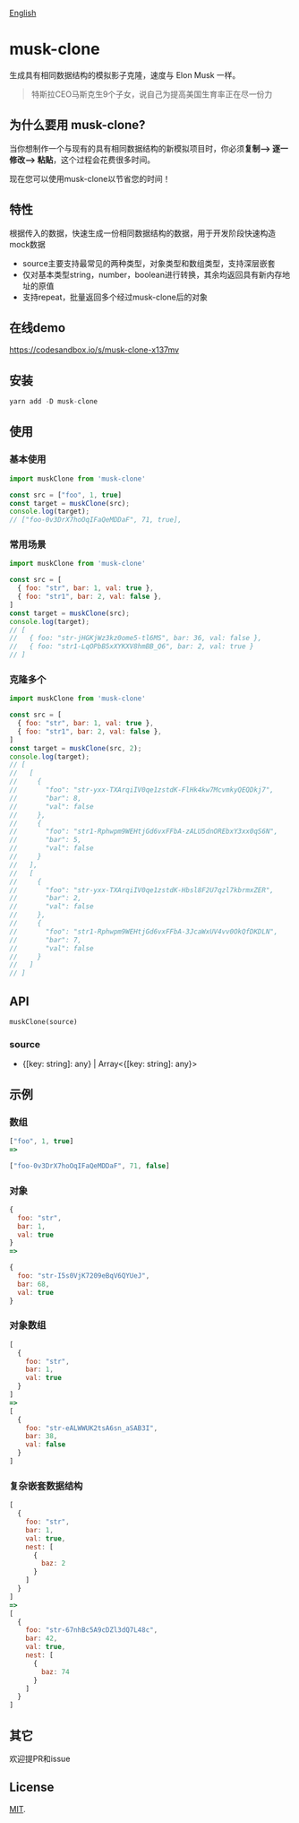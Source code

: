 [English](./README.md)

# musk-clone
生成具有相同数据结构的模拟影子克隆，速度与 Elon Musk 一样。
>特斯拉CEO马斯克生9个子女，说自己为提高美国生育率正在尽一份力

## 为什么要用 musk-clone?
当你想制作一个与现有的具有相同数据结构的新模拟项目时，你必须**复制--> 逐一修改--> 粘贴**，这个过程会花费很多时间。

现在您可以使用musk-clone以节省您的时间！

## 特性
根据传入的数据，快速生成一份相同数据结构的数据，用于开发阶段快速构造mock数据

- source主要支持最常见的两种类型，对象类型和数组类型，支持深层嵌套
- 仅对基本类型string，number，boolean进行转换，其余均返回具有新内存地址的原值
- 支持repeat，批量返回多个经过musk-clone后的对象

## 在线demo
https://codesandbox.io/s/musk-clone-x137mv

## 安装

```js
yarn add -D musk-clone
```

## 使用

### 基本使用
```js
import muskClone from 'musk-clone'

const src = ["foo", 1, true]
const target = muskClone(src);
console.log(target); 
// ["foo-0v3DrX7hoOqIFaQeMDDaF", 71, true],
```

### 常用场景
```js
import muskClone from 'musk-clone'

const src = [
  { foo: "str", bar: 1, val: true },
  { foo: "str1", bar: 2, val: false },
]
const target = muskClone(src);
console.log(target); 
// [
//   { foo: "str-jHGKjWz3kz0ome5-tl6MS", bar: 36, val: false },
//   { foo: "str1-LqOPbB5xXYKXV8hmBB_Q6", bar: 2, val: true }
// ]
```

### 克隆多个
```js
import muskClone from 'musk-clone'

const src = [
  { foo: "str", bar: 1, val: true },
  { foo: "str1", bar: 2, val: false },
]
const target = muskClone(src, 2);
console.log(target); 
// [
//   [
//     {
//       "foo": "str-yxx-TXArqiIV0qe1zstdK-FlHk4kw7McvmkyQEQDkj7",
//       "bar": 8,
//       "val": false
//     },
//     {
//       "foo": "str1-Rphwpm9WEHtjGd6vxFFbA-zALU5dnOREbxY3xx0qS6N",
//       "bar": 5,
//       "val": false
//     }
//   ],
//   [
//     {
//       "foo": "str-yxx-TXArqiIV0qe1zstdK-Hbsl8F2U7qzl7kbrmxZER",
//       "bar": 2,
//       "val": false
//     },
//     {
//       "foo": "str1-Rphwpm9WEHtjGd6vxFFbA-3JcaWxUV4vv0OkQfDKDLN",
//       "bar": 7,
//       "val": false
//     }
//   ]
// ]
```

## API
`muskClone(source)`
### source
- {[key: string]: any} | Array<{[key: string]: any}>

## 示例

### 数组
```js
["foo", 1, true]
=>

["foo-0v3DrX7hoOqIFaQeMDDaF", 71, false]
```
### 对象
```js
{ 
  foo: "str", 
  bar: 1, 
  val: true 
}
=>

{
  foo: "str-I5s0VjK7209eBqV6QYUeJ",
  bar: 68,
  val: true
}
```
### 对象数组
```js
[
  { 
    foo: "str", 
    bar: 1, 
    val: true 
  }
]
=>
[
  {
    foo: "str-eALWWUK2tsA6sn_aSAB3I",
    bar: 38,
    val: false
  }
]
```
### 复杂嵌套数据结构
```js
[
  { 
    foo: "str", 
    bar: 1, 
    val: true, 
    nest: [
      { 
        baz: 2 
      }
    ] 
  }
]
=>
[
  {
    foo: "str-67nhBc5A9cDZl3dQ7L48c",
    bar: 42,
    val: true,
    nest: [
      {
        baz: 74
      }
    ]
  }
]

```

## 其它
欢迎提PR和issue
## License

[MIT](LICENSE).

